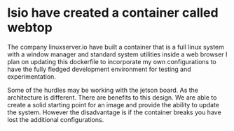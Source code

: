 # lsio have created a container called webtop

The company linuxserver.io have built a container that is a full linux system
with a window manager and standard system utilities inside a web browser
I plan on updating this dockerfile to incorporate my own configurations to have
the fully fledged development environment for testing and experimentation.

Some of the hurdles may be working with the jetson board. As the architecture
is different. There are benefits to this design. We are able to create a solid
starting point for an image and provide the ability to update the system.
However the disadvantage is if the container breaks you have lost the
additional configurations.
